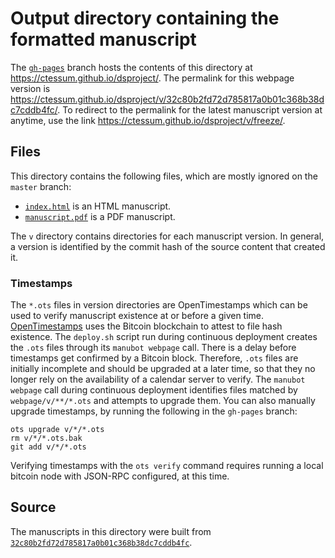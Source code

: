 # Output directory containing the formatted manuscript

The [`gh-pages`](https://github.com/ctessum/dsproject/tree/gh-pages) branch hosts the contents of this directory at <https://ctessum.github.io/dsproject/>.
The permalink for this webpage version is <https://ctessum.github.io/dsproject/v/32c80b2fd72d785817a0b01c368b38dc7cddb4fc/>.
To redirect to the permalink for the latest manuscript version at anytime, use the link <https://ctessum.github.io/dsproject/v/freeze/>.

## Files

This directory contains the following files, which are mostly ignored on the `master` branch:

+ [`index.html`](index.html) is an HTML manuscript.
+ [`manuscript.pdf`](manuscript.pdf) is a PDF manuscript.

The `v` directory contains directories for each manuscript version.
In general, a version is identified by the commit hash of the source content that created it.

### Timestamps

The `*.ots` files in version directories are OpenTimestamps which can be used to verify manuscript existence at or before a given time.
[OpenTimestamps](https://opentimestamps.org/) uses the Bitcoin blockchain to attest to file hash existence.
The `deploy.sh` script run during continuous deployment creates the `.ots` files through its `manubot webpage` call.
There is a delay before timestamps get confirmed by a Bitcoin block.
Therefore, `.ots` files are initially incomplete and should be upgraded at a later time, so that they no longer rely on the availability of a calendar server to verify.
The `manubot webpage` call during continuous deployment identifies files matched by `webpage/v/**/*.ots` and attempts to upgrade them.
You can also manually upgrade timestamps, by running the following in the `gh-pages` branch:

```shell
ots upgrade v/*/*.ots
rm v/*/*.ots.bak
git add v/*/*.ots
```

Verifying timestamps with the `ots verify` command requires running a local bitcoin node with JSON-RPC configured, at this time.

## Source

The manuscripts in this directory were built from
[`32c80b2fd72d785817a0b01c368b38dc7cddb4fc`](https://github.com/ctessum/dsproject/commit/32c80b2fd72d785817a0b01c368b38dc7cddb4fc).
